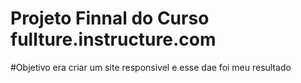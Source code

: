 # Projeto Finnal do Curso fullture.instructure.com
#Objetivo era criar um site responsivel  e esse dae foi meu resultado 
